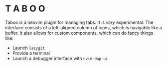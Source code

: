 # T A B O O

Taboo is a neovim plugin for managing tabs. It is *very* experimental.
The interface consists of a left-aligned column of icons, which is navigable like a buffer. It also allows
for custom components, which can do fancy things like:
- Launch `lazygit`
- Provide a terminal
- Launch a debugger interface with `nvim-dap-ui`
